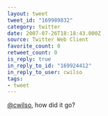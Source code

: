 ```yaml
---
layout: tweet
tweet_id: "169989832"
category: twitter
date: 2007-07-26T18:18:43.000Z
source: Twitter Web Client
favorite_count: 0
retweet_count: 0
is_reply: true
in_reply_to_id: "169924412"
in_reply_to_user: cwilso
tags:
- tweet
---
```


[@cwilso](https://twitter.com/@cwilso), how did it go?
